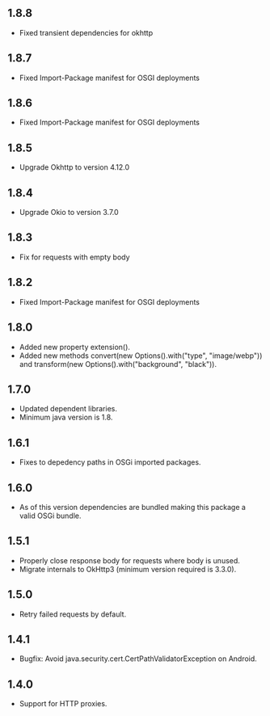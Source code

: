 ## 1.8.8
* Fixed transient dependencies for okhttp

## 1.8.7
* Fixed Import-Package manifest for OSGI deployments

## 1.8.6
* Fixed Import-Package manifest for OSGI deployments

## 1.8.5
* Upgrade Okhttp to version 4.12.0

## 1.8.4
* Upgrade Okio to version 3.7.0

## 1.8.3
* Fix for requests with empty body

## 1.8.2
* Fixed Import-Package manifest for OSGI deployments

## 1.8.0
* Added new property extension().
* Added new methods convert(new Options().with("type", "image/webp")) and
  transform(new Options().with("background", "black")).

## 1.7.0
* Updated dependent libraries.
* Minimum java version is 1.8.

## 1.6.1
* Fixes to depedency paths in OSGi imported packages.

## 1.6.0
* As of this version dependencies are bundled making this package a valid OSGi bundle.

## 1.5.1
* Properly close response body for requests where body is unused.
* Migrate internals to OkHttp3 (minimum version required is 3.3.0).

## 1.5.0
* Retry failed requests by default.

## 1.4.1
* Bugfix: Avoid java.security.cert.CertPathValidatorException on Android.

## 1.4.0
* Support for HTTP proxies.

